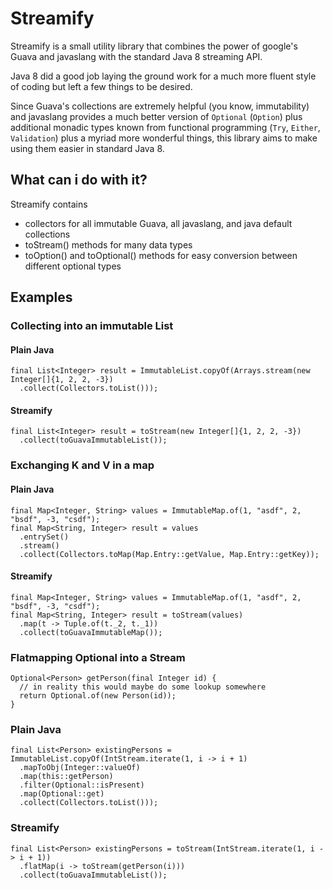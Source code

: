 # Streamify

Streamify is a small utility library that combines the power of google's 
Guava and javaslang with the standard Java 8 streaming API.

Java 8 did a good job laying the ground work for a much more fluent 
style of coding but left a few things to be desired.

Since Guava's collections are extremely helpful (you know, immutability) and 
javaslang provides a much better version of `Optional` (`Option`) plus 
additional monadic types known from functional programming (`Try`, `Either`, `Validation`)
plus a myriad more wonderful things, this library aims to make using them easier in standard Java 8.


## What can i do with it?

Streamify contains 

* collectors for all immutable Guava, all javaslang, and java default collections
* toStream() methods for many data types
* toOption() and toOptional() methods for easy conversion between different optional types

## Examples

### Collecting into an immutable List

#### Plain Java
~~~~
final List<Integer> result = ImmutableList.copyOf(Arrays.stream(new Integer[]{1, 2, 2, -3})
  .collect(Collectors.toList()));
~~~~

#### Streamify
```
final List<Integer> result = toStream(new Integer[]{1, 2, 2, -3})
  .collect(toGuavaImmutableList());
```

### Exchanging K and V in a map

#### Plain Java
```
final Map<Integer, String> values = ImmutableMap.of(1, "asdf", 2, "bsdf", -3, "csdf");
final Map<String, Integer> result = values
  .entrySet()
  .stream()
  .collect(Collectors.toMap(Map.Entry::getValue, Map.Entry::getKey));
```

#### Streamify
```
final Map<Integer, String> values = ImmutableMap.of(1, "asdf", 2, "bsdf", -3, "csdf");
final Map<String, Integer> result = toStream(values)
  .map(t -> Tuple.of(t._2, t._1))
  .collect(toGuavaImmutableMap());
```

### Flatmapping Optional into a Stream
```
Optional<Person> getPerson(final Integer id) {
  // in reality this would maybe do some lookup somewhere
  return Optional.of(new Person(id));
}
```

### Plain Java
```
final List<Person> existingPersons = ImmutableList.copyOf(IntStream.iterate(1, i -> i + 1)
  .mapToObj(Integer::valueOf)
  .map(this::getPerson)
  .filter(Optional::isPresent)
  .map(Optional::get)
  .collect(Collectors.toList()));
```

### Streamify
```
final List<Person> existingPersons = toStream(IntStream.iterate(1, i -> i + 1))
  .flatMap(i -> toStream(getPerson(i)))
  .collect(toGuavaImmutableList());
```
